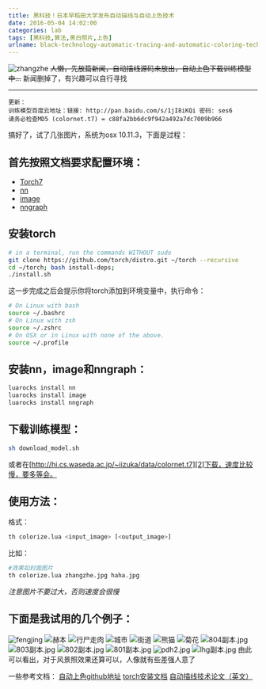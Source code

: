 ```yaml
---
title: 黑科技！日本早稻田大学发布自动描线与自动上色技术
date: 2016-05-04 14:02:00
categories: lab
tags: [黑科技,算法,黑白照片,上色]
urlname: black-technology-automatic-tracing-and-automatic-coloring-technology-in-waseda-university-japan
---
```

![zhangzhe][1]
<s>人懒，先放篇新闻，自动描线源码未放出，自动上色下载训练模型中…</s>
新闻删掉了，有兴趣可以自行寻找

----------
```
更新：
训练模型百度云地址：链接: http://pan.baidu.com/s/1jI8iKQi 密码: ses6
请务必检查MD5 (colornet.t7) = c88fa2bb6dc9f942a492a7dc7009b966
```

搞好了，试了几张图片，系统为osx 10.11.3，下面是过程：

首先按照文档要求配置环境：
-------------

- [Torch7](http://torch.ch/docs/getting-started.html)
- [nn](https://github.com/torch/nn)
- [image](https://github.com/torch/image)
- [nngraph](https://github.com/torch/nngraph)

安装torch
-------

```bash
# in a terminal, run the commands WITHOUT sudo
git clone https://github.com/torch/distro.git ~/torch --recursive
cd ~/torch; bash install-deps;
./install.sh
```
这一步完成之后会提示你将torch添加到环境变量中，执行命令：
```bash
# On Linux with bash
source ~/.bashrc
# On Linux with zsh
source ~/.zshrc
# On OSX or in Linux with none of the above.
source ~/.profile
```

安装nn，image和nngraph：
-------------------------

```bash
luarocks install nn
luarocks install image
luarocks install nngraph
```

下载训练模型：
-------

```bash
sh download_model.sh
```
或者在[http://hi.cs.waseda.ac.jp/~iizuka/data/colornet.t7][2]下载，速度比较慢，要多等会。

使用方法：
-----
格式：
```bash
th colorize.lua <input_image> [<output_image>]
```
比如：
```bash
#效果如封面图片
th colorize.lua zhangzhe.jpg haha.jpg
```

*注意图片不要过大，否则速度会很慢*

下面是我试用的几个例子：
------------

![fengjing][3]
![赫本][4]
![行尸走肉][5]
![城市][6]
![街道][7]
![熊猫][8]
![菊花][9]
![804副本.jpg][10]
![803副本.jpg][11]
![802副本.jpg][12]
![801副本.jpg][13]
![pdh2.jpg][14]
![lhg副本.jpg][15]
由此可以看出，对于风景照效果还算可以，人像就有些差强人意了


一些参考文档：
[自动上色github地址][16]
[torch安装文档][17]
[自动描线技术论文（英文）][18]


 


  [1]: http://7xoffh.com1.z0.glb.clouddn.com/2016/05/1218717159.jpg
  [2]: http://hi.cs.waseda.ac.jp/~iizuka/data/colornet.t7
  [3]: http://7xoffh.com1.z0.glb.clouddn.com/2016/05/3806502705.jpg
  [4]: http://7xoffh.com1.z0.glb.clouddn.com/2016/05/2908746074.jpg
  [5]: http://7xoffh.com1.z0.glb.clouddn.com/2016/05/1580483006.jpg
  [6]: http://7xoffh.com1.z0.glb.clouddn.com/2016/05/1464360160.jpg
  [7]: http://7xoffh.com1.z0.glb.clouddn.com/2016/05/3945751210.jpg
  [8]: http://7xoffh.com1.z0.glb.clouddn.com/2016/05/1882938670.jpg
  [9]: http://7xoffh.com1.z0.glb.clouddn.com/2016/05/598344770.jpg
  [10]: http://7xoffh.com1.z0.glb.clouddn.com/2016/05/2717665714.jpg
  [11]: http://7xoffh.com1.z0.glb.clouddn.com/2016/05/1118171258.jpg
  [12]: http://7xoffh.com1.z0.glb.clouddn.com/2016/05/4161131548.jpg
  [13]: http://7xoffh.com1.z0.glb.clouddn.com/2016/05/2198678279.jpg
  [14]: http://7xoffh.com1.z0.glb.clouddn.com/2016/05/1246061214.jpg
  [15]: http://7xoffh.com1.z0.glb.clouddn.com/2016/05/1575859464.jpg
  [16]: https://github.com/satoshiiizuka/siggraph2016_colorization
  [17]: http://torch.ch/docs/getting-started.html
  [18]: http://hi.cs.waseda.ac.jp/~esimo/publications/SimoSerraSIGGRAPH2016.pdf